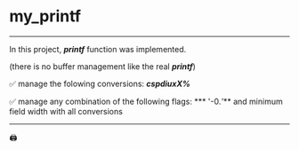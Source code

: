 # my_printf
____
In this project, ***printf*** function was implemented.

(there is no buffer management like the real ***printf***)

:white_check_mark: manage the folowing conversions: ***cspdiuxX%***

:white_check_mark: manage any combination of the following flags: *** '-0.*'*** and minimum field width with all conversions
____

:printer: